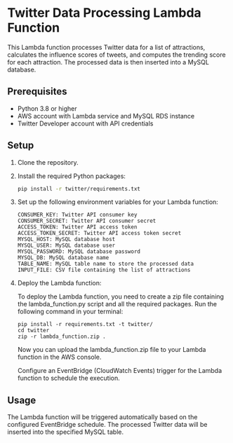 # Twitter Data Processing Lambda Function

This Lambda function processes Twitter data for a list of attractions, calculates the influence scores of tweets, and computes the trending score for each attraction. The processed data is then inserted into a MySQL database.

## Prerequisites

- Python 3.8 or higher
- AWS account with Lambda service and MySQL RDS instance
- Twitter Developer account with API credentials

## Setup

1. Clone the repository.

2. Install the required Python packages:

   ```bash
   pip install -r twitter/requirements.txt
   ```
   

3. Set up the following environment variables for your Lambda function:
    ```
    CONSUMER_KEY: Twitter API consumer key
    CONSUMER_SECRET: Twitter API consumer secret
    ACCESS_TOKEN: Twitter API access token
    ACCESS_TOKEN_SECRET: Twitter API access token secret
    MYSQL_HOST: MySQL database host
    MYSQL_USER: MySQL database user
    MYSQL_PASSWORD: MySQL database password
    MYSQL_DB: MySQL database name
    TABLE_NAME: MySQL table name to store the processed data
    INPUT_FILE: CSV file containing the list of attractions
    ```
4. Deploy the Lambda function:

    To deploy the Lambda function, you need to create a zip file containing the lambda_function.py script and all the required packages. Run the following command in your terminal:
    ```
    pip install -r requirements.txt -t twitter/
    cd twitter
    zip -r lambda_function.zip .
    ```
    Now you can upload the lambda_function.zip file to your Lambda function in the AWS console.
    
    Configure an EventBridge (CloudWatch Events) trigger for the Lambda function to schedule the execution.

## Usage
The Lambda function will be triggered automatically based on the configured EventBridge schedule. The processed Twitter data will be inserted into the specified MySQL table.
